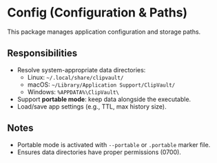 # Config (Configuration & Paths)

This package manages application configuration and storage paths.

## Responsibilities
- Resolve system-appropriate data directories:
  - Linux: `~/.local/share/clipvault/`
  - macOS: `~/Library/Application Support/ClipVault/`
  - Windows: `%APPDATA%\ClipVault\`
- Support **portable mode**: keep data alongside the executable.
- Load/save app settings (e.g., TTL, max history size).

## Notes
- Portable mode is activated with `--portable` or `.portable` marker file.
- Ensures data directories have proper permissions (0700).

